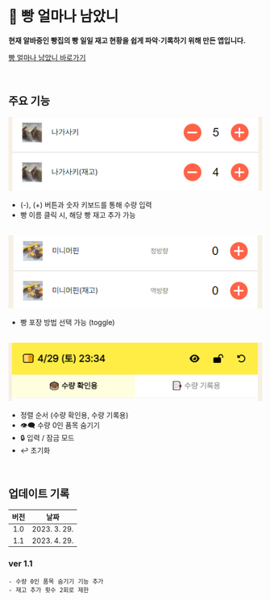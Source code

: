 # 🍞 빵 얼마나 남았니

**현재 알바중인 빵집의 빵 일일 재고 현황을 쉽게 파악·기록하기 위해 만든 앱입니다.**

[빵 얼마나 남았니 바로가기](https://rigood.github.io/bread-stock)

<br>

## 주요 기능

<img src="./public/assets/bread.png">

- (-), (+) 버튼과 숫자 키보드를 통해 수량 입력
- 빵 이름 클릭 시, 해당 빵 재고 추가 가능

<br>

<img src="./public/assets/label.png">

- 빵 포장 방법 선택 가능 (toggle)

<br>

<img src="./public/assets/menu.png">

- 정렬 순서 (수량 확인용, 수량 기록용)
- 👁‍🗨 수량 0인 품목 숨기기
- 🔒 입력 / 잠금 모드
- ↩ 초기화

<br>

## 업데이트 기록

| **버전** |   **날짜**   |
| :------: | :----------: |
|   1.0    | 2023. 3. 29. |
|   1.1    | 2023. 4. 29. |

### ver 1.1

    - 수량 0인 품목 숨기기 기능 추가
    - 재고 추가 횟수 2회로 제한
